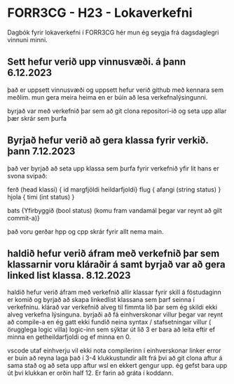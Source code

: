 # FORR3CG - H23 - Lokaverkefni
Dagbók fyrir lokaverkefni í FORR3CG hér mun ég seygja frá dagsdaglegri vinnuni minni.

## Sett hefur verið upp vinnusvæði. á þann 6.12.2023

það er uppsett vinnusvæði og uppsett hefur verið github með kennara sem meðlim.
mun gera meira heima en er búin að lesa verkefnalýsingunni.

byrjað var með verkefnið þar sem að git clona repositori-ið og seta upp allar þær skrár sem þurfa

## Byrjað hefur verið að gera klassa fyrir verkið. þann 7.12.2023

það ver byrjað að seta upp klassa sem þurfa fyrir verkefnið yfir lit hans er svona svipað:

ferð (head klassi) { id margfjöldi heildarfjoldi}
flug { afangi (string status) }
hjola { timi (int status) }

bats {Yfirbyggið (bool status) (komu fram vandamál þegar var reynt að gilt commit-a)}

það voru gerðar hpp og cpp skrár fyrir allt nema main.

## haldið hefur verið áfram með verkefnið þar sem klassarnir voru kláraðir á samt byrjað var að gera linked list klassa. 8.12.2023

haldið hefur verið áfram með verkefnið allir klassar fyrir skill á föstudaginn er komið og byrjað að skapa linkedlist klassana sem þarf seinna í verkefninu.
klárað var verkefnið alveg til fimmta lið þar sem ég skildi ekki alveg verkefna lýsinguna. byrjaði að fá einhverskonar villur þegar var reynt að compile-a en ég gatt ekki fundið neina syntax / stafsetningar villur ( örugglega logic villa)
logic-inn sem sýktar út lið 3 er bara að leita eftir ef minna en getheildarfjoldi og ef minna en 0.

vscode utaf einhverju vil ekki nota compilerinn í einhverskonar linker error er buin að reyna laga það í 3-4 klukkustundir allt frá þvi að git clona aftur á sama stað og að seta upp aftur wsl en ekkert gengur upp. 
ég gefst bara upp út þvi klukkan er orðin half 12. Er farin að gráta í koddann. 


